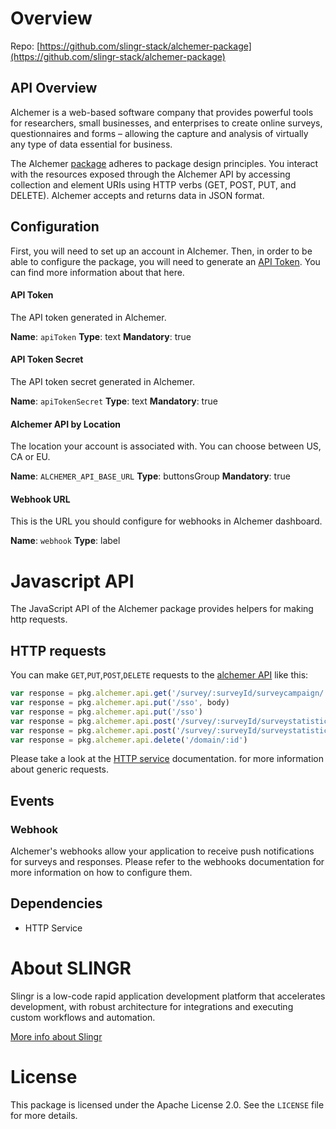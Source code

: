 # Overview

Repo: [https://github.com/slingr-stack/alchemer-package](https://github.com/slingr-stack/alchemer-package)

## API Overview
Alchemer is a web-based software company that provides powerful tools for researchers, small businesses, and enterprises to create online surveys, questionnaires and forms – allowing the capture and analysis of virtually any type of data essential for business.

The Alchemer [package](https://platform-docs.slingr.io/dev-reference/data-model-and-logic/packages/) adheres to package design principles.
You interact with the resources exposed through the Alchemer API by accessing collection and element URIs using HTTP verbs
(GET, POST, PUT, and DELETE). Alchemer accepts and returns data in JSON format.

## Configuration
First, you will need to set up an account in Alchemer. Then, in order to be able to configure the package, you will need to generate an [API Token](https://apihelp.alchemer.com/help/authentication). You can find more information about that here.

#### API Token
The API token generated in Alchemer.

**Name**: `apiToken`
**Type**: text
**Mandatory**: true

#### API Token Secret
The API token secret generated in Alchemer.

**Name**: `apiTokenSecret`
**Type**: text
**Mandatory**: true

#### Alchemer API by Location
The location your account is associated with. You can choose between US, CA or EU.

**Name**: `ALCHEMER_API_BASE_URL`
**Type**: buttonsGroup
**Mandatory**: true

#### Webhook URL
This is the URL you should configure for webhooks in Alchemer dashboard.

**Name**: `webhook`
**Type**: label

# Javascript API

The JavaScript API of the Alchemer package provides helpers for making http requests.

## HTTP requests
You can make `GET`,`PUT`,`POST`,`DELETE` requests to the [alchemer API](https://apihelp.alchemer.com/help) like this:
```javascript
var response = pkg.alchemer.api.get('/survey/:surveyId/surveycampaign/:surveyCampaignId/emailmessage')
var response = pkg.alchemer.api.put('/sso', body)
var response = pkg.alchemer.api.put('/sso')
var response = pkg.alchemer.api.post('/survey/:surveyId/surveystatistic/:id', body)
var response = pkg.alchemer.api.post('/survey/:surveyId/surveystatistic/:id')
var response = pkg.alchemer.api.delete('/domain/:id')
```

Please take a look at the [HTTP service](https://github.com/slingr-stack/http-service) documentation.
for more information about generic requests.

## Events
### Webhook

Alchemer's webhooks allow your application to receive push notifications for surveys and responses.
Please refer to the webhooks documentation for more information on how to configure them.

## Dependencies
* HTTP Service

# About SLINGR

Slingr is a low-code rapid application development platform that accelerates development, with robust architecture for integrations and executing custom workflows and automation.

[More info about Slingr](https://slingr.io)

# License

This package is licensed under the Apache License 2.0. See the `LICENSE` file for more details.

